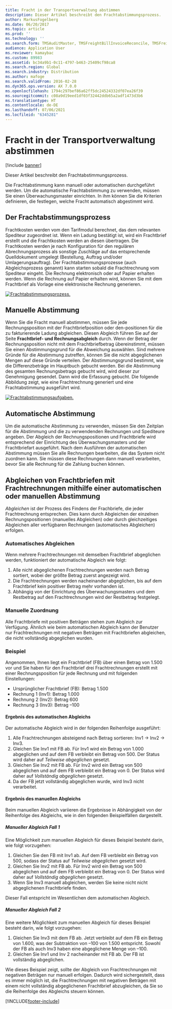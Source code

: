 ```yaml
---
title: Fracht in der Transportverwaltung abstimmen
description: Dieser Artikel beschreibt den Frachtabstimmungsprozess.
author: MarkusFogelberg
ms.date: 06/20/2017
ms.topic: article
ms.prod: ''
ms.technology: ''
ms.search.form: TMSAuditMaster, TMSFreightBillInvoiceReconcile, TMSFreightBillSummary, TMSFreightBillType, TMSFreightMatchReason, TMSFBDetailReconcile, TMSInvoiceTable,TMSInvoiceLineReconcile,TMSReconcileInvoice, TMSFreightBillDetail, TMSFreightBillTypeAssignment, TMSRejectInvoiceLine, TMSMiscellaneousCharge
audience: Application User
ms.reviewer: kamaybac
ms.custom: 89983
ms.assetid: bc34a9b1-0c11-4797-b463-25409cf98ca8
ms.search.region: Global
ms.search.industry: Distribution
ms.author: mafoge
ms.search.validFrom: 2016-02-28
ms.dyn365.ops.version: AX 7.0.0
ms.openlocfilehash: 1794c297bef86a62ff5dc24524332df07ea26f39
ms.sourcegitcommit: c08a9d19eed1df03f32442ddb65a2adf1473d3b6
ms.translationtype: HT
ms.contentlocale: de-DE
ms.lasthandoff: 07/06/2021
ms.locfileid: "6345281"
---
```

# <a name="reconcile-freight-in-transportation-management"></a>Fracht in der Transportverwaltung abstimmen

[!include [banner](../includes/banner.md)]

Dieser Artikel beschreibt den Frachtabstimmungsprozess.

Die Frachtabstimmung kann manuell oder automatischen durchgeführt werden. Um die automatische Frachtabstimmung zu verwenden, müssen Sie einen Überwachungsmaster einrichten. In ihm können Sie die Kriterien definieren, die festlegen, welche Fracht automatisch abgestimmt wird.

## <a name="the-freight-reconciliation-process"></a>Der Frachtabstimmungsprozess

Frachtkosten werden vom den Tarifmodul berechnet, das dem relevanten Spediteur zugeordnet ist. Wenn ein Ladung bestätigt ist, wird ein Frachtbrief erstellt und die Frachtkosten werden an diesen übertragen. Die Frachtkosten werden je nach Konfiguration für den regulären Abrechnungsprozess als sonstige Zuschläge auf das entsprechende Quelldokument umgelegt (Bestellung, Auftrag und/oder Umlagerungsauftrag). Der Frachtabstimmungsprozesse (auch Abgleichsprozess genannt) kann starten sobald die Frachtrechnung vom Spediteur eingeht. Die Rechnung elektronisch oder auf Papier erhalten werden. Wenn die Rechnung auf Papier erhalten wird, können Sie mit dem Frachtbrief als Vorlage eine elektronische Rechnung generieren.

[![Frachtabstimmungsprozess.](./media/freight-reconcilation-process.jpg)](./media/freight-reconcilation-process.jpg)

## <a name="manual-reconciliation"></a>Manuelle Abstimmung

Wenn Sie die Fracht manuell abstimmen, müssen Sie jede Rechnungsposition mit der Frachtbriefposition oder den-positionen für die zu fakturierende Ladung abgleichen. Diesen Abgleich führen Sie auf der Seite **Frachtbrief- und Rechnungsabgleich** durch. Wenn der Betrag der Rechnungsposition nicht mit dem Frachtbriefbetrag übereinstimmt, müssen Sie einen Abstimmungsgrund für die Abweichung auswählen. Sind mehrere Gründe für die Abstimmung zutreffen, können Sie die nicht abgeglichenen Mengen auf diese Gründe verteilen. Der Abstimmungsgrund bestimmt, wie die Differenzbeträge im Hauptbuch gebucht werden. Bei die Abstimmung des gesamten Rechnungsbetrags gebucht wird, wird dieser zur Genehmigung gesendet. Dann wird die Erfassung gebucht. Die folgende Abbildung zeigt, wie eine Frachtrechnung generiert und eine Frachtabstimmung ausgeführt wird.

[![Frachtabstimmungsaufgaben.](./media/processflowforfreightreconciliation.jpg)](./media/processflowforfreightreconciliation.jpg)

## <a name="automatic-reconciliation"></a>Automatische Abstimmung

Um die automatische Abstimmung zu verwenden, müssen Sie den Zeitplan für die Abstimmung und die zu verwendenden Rechnungen und Spediteure angeben. Der Abgleich der Rechnungspositionen und Frachtbriefe wird entsprechend der Einrichtung des Überwachungsmasters und der Frachtbriefart ausgeführt. Nach dem Ausführen der automatischen Abstimmung müssen Sie alle Rechnungen bearbeiten, die das System nicht zuordnen kann. Sie müssen diese Rechnungen dann manuell verarbeiten, bevor Sie alle Rechnung für die Zahlung buchen können.

## <a name="match-freight-bills-with-freight-invoices-using-automatic-or-manual-reconciliation"></a>Abgleichen von Frachtbriefen mit Frachtrechnungen mithilfe einer automatischen oder manuellen Abstimmung

*Abgleichen* ist der Prozess des Findens der Frachbriefe, die jeder Frachtrechnung entsprechen. Dies kann durch Abgleichen der einzelnen Rechnungspositionen (manuelles Abgleichen) oder durch gleichzeitiges Abgleichen aller verfügbaren Rechnungen (automatisches Abgleichen) erfolgen.

### <a name="auto-matching"></a>Automatisches Abgleichen

Wenn mehrere Frachtrechnungen mit demselben Frachtbrief abgeglichen werden, funktioniert der automatische Abgleich wie folgt:

1. Alle nicht abgeglichenen Frachtrechnungen werden nach Betrag sortiert, wobei der größte Betrag zuerst angezeigt wird.
1. Die Frachtrechnungen werden nacheinander abgeglichen, bis auf dem Frachtbrief kein positiver Betrag mehr vorhanden ist.
1. Abhängig von der Einrichtung des Überwachungsmasters und dem Restbetrag auf den Frachtrechnungen wird der Restbetrag festgelegt.

### <a name="manual-matching"></a>Manuelle Zuordnung

Alle Frachtbriefe mit positiven Beträgen stehen zum Abgleich zur Verfügung. Ähnlich wie beim automatischen Abgleich kann der Benutzer nur Frachtrechnungen mit negativen Beträgen mit Frachtbriefen abgleichen, die nicht vollständig abgeglichen wurden.

### <a name="example"></a>Beispiel

Angenommen, Ihnen liegt ein Frachtbrief (FB) über einen Betrag von 1.500 vor und Sie haben für den Frachtbrief drei Frachtrechnungen erstellt mit einer Rechnungsposition für jede Rechnung und mit folgenden Einstellungen:

- Ursprünglicher Frachtbrief (FB): Betrag 1.500
- Rechnung 1 (Inv1): Betrag 1.000
- Rechnung 2 (Inv2): Betrag 600
- Rechnung 3 (Inv3): Betrag –100

#### <a name="automatic-matching-result"></a>Ergebnis des automatischen Abgleichs

Der automatische Abgleich wird in der folgenden Reihenfolge ausgeführt:

1. Alle Frachtrechnungen absteigend nach Betrag sortieren: Inv1 -> Inv2 -> Inv3.
1. Gleichen Sie Inv1 mit FB ab. Für Inv1 wird ein Betrag von 1.000 abgeglichen und auf dem FB verbleibt ein Betrag von 500. Der Status wird daher auf *Teilweise abgeglichen* gesetzt.
1. Gleichen Sie Inv2 mit FB ab. Für Inv2 wird ein Betrag von 500 abgeglichen und auf dem FB verbleibt ein Betrag von 0. Der Status wird daher auf *Vollständig abgeglichen* gesetzt.
1. Da der FB jetzt vollständig abgeglichen wurde, wird Inv3 nicht verarbeitet.

#### <a name="manual-matching-result"></a>Ergebnis des manuellen Abgleichs

Beim manuellen Abgleich variieren die Ergebnisse in Abhängigkeit von der Reihenfolge des Abgleichs, wie in den folgenden Beispielfällen dargestellt.

##### <a name="manual-matching-case-1"></a>Manueller Abgleich Fall 1

Eine Möglichkeit zum manuellen Abgleich für dieses Beispiel besteht darin, wie folgt vorzugehen:

1. Gleichen Sie den FB mit Inv1 ab. Auf dem FB verbleibt ein Betrag von 500, sodass der Status auf *Teilweise abgeglichen* gesetzt wird.
1. Gleichen Sie Inv2 mit FB ab. Für Inv2 wird ein Betrag von 500 abgeglichen und auf dem FB verbleibt ein Betrag von 0. Der Status wird daher auf *Vollständig abgeglichen* gesetzt.
1. Wenn Sie Inv3 manuell abgleichen, werden Sie keine nicht nicht abgeglichenen Frachtbriefe finden.

Dieser Fall entspricht im Wesentlichen dem automatischen Abgleich.

##### <a name="manual-matching-case-2"></a>Manueller Abgleich Fall 2

Eine weitere Möglichkeit zum manuellen Abgleich für dieses Beispiel besteht darin, wie folgt vorzugehen:

1. Gleichen Sie Inv3 mit dem FB ab. Jetzt verbleibt auf dem FB ein Betrag von 1.600, was der Subtraktion von –100 von 1.500 entspricht. Sowohl der FB als auch Inv3 haben eine abgeglichene Menge von –100.
1. Gleichen Sie Inv1 und Inv 2 nacheinander mit FB ab. Der FB ist vollständig abgeglichen.

Wie dieses Beispiel zeigt, sollte der Abgleich von Frachtrechnungen mit negativen Beträgen nur manuell erfolgen. Dadurch wird sichergestellt, dass es immer möglich ist, die Frachtrechnungen mit negativen Beträgen mit einem nicht vollständig abgeglichenen Frachtbrief abzugleichen, da Sie so die Reihenfolge des Abgleichs steuern können.


[!INCLUDE[footer-include](../../includes/footer-banner.md)]